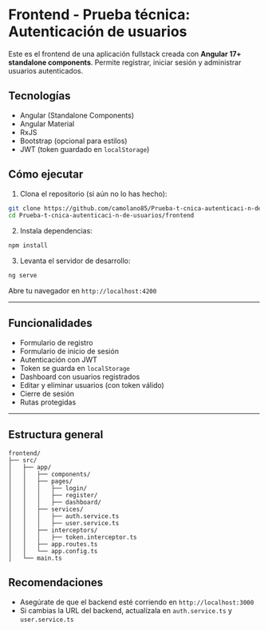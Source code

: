# Frontend - Prueba técnica: Autenticación de usuarios

Este es el frontend de una aplicación fullstack creada con **Angular 17+ standalone components**. Permite registrar, iniciar sesión y administrar usuarios autenticados.

##  Tecnologías

- Angular (Standalone Components)
- Angular Material
- RxJS
- Bootstrap (opcional para estilos)
- JWT (token guardado en `localStorage`)

##  Cómo ejecutar

1. Clona el repositorio (si aún no lo has hecho):

```bash
git clone https://github.com/camolano85/Prueba-t-cnica-autenticaci-n-de-usuarios.git
cd Prueba-t-cnica-autenticaci-n-de-usuarios/frontend
```

2. Instala dependencias:

```bash
npm install
```

3. Levanta el servidor de desarrollo:

```bash
ng serve
```

Abre tu navegador en `http://localhost:4200`

---

##  Funcionalidades

-  Formulario de registro
-  Formulario de inicio de sesión
-  Autenticación con JWT
-  Token se guarda en `localStorage`
-  Dashboard con usuarios registrados
-  Editar y eliminar usuarios (con token válido)
-  Cierre de sesión
-  Rutas protegidas

---

##  Estructura general

```
frontend/
├── src/
│   ├── app/
│   │   ├── components/
│   │   ├── pages/
│   │   │   ├── login/
│   │   │   ├── register/
│   │   │   ├── dashboard/
│   │   ├── services/
│   │   │   ├── auth.service.ts
│   │   │   ├── user.service.ts
│   │   ├── interceptors/
│   │   │   ├── token.interceptor.ts
│   │   ├── app.routes.ts
│   │   └── app.config.ts
│   └── main.ts
```

##  Recomendaciones

- Asegúrate de que el backend esté corriendo en `http://localhost:3000`
- Si cambias la URL del backend, actualízala en `auth.service.ts` y `user.service.ts`
